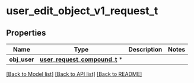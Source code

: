 # user_edit_object_v1_request_t

## Properties
Name | Type | Description | Notes
------------ | ------------- | ------------- | -------------
**obj_user** | [**user_request_compound_t**](user_request_compound.md) \* |  | 

[[Back to Model list]](../README.md#documentation-for-models) [[Back to API list]](../README.md#documentation-for-api-endpoints) [[Back to README]](../README.md)



